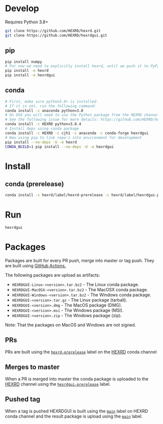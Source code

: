 # Develop

Requires Python 3.8+

```bash
git clone https://github.com/HEXRD/hexrd.git
git clone https://github.com/HEXRD/hexrdgui.git
```

## pip

```bash
pip install numpy
# For now we need to explicitly install hexrd, until we push it to PyPI
pip install -e hexrd
pip install -e hexrdgui
```

## conda

```bash
# First, make sure python3.8+ is installed.
# If it is not, run the following command:
conda install -c anaconda python=3.8
# On OSX you will need to use the Python package from the HEXRD channel
# See the following issue for more details: https://github.com/HEXRD/hexrdgui/issues/505
conda install -c HEXRD python=3.8.4
# Install deps using conda package
conda install -c HEXRD -c cjh1 -c anaconda -c conda-forge hexrdgui
# Now using pip to link repo's into environment for development
pip install --no-deps -U -e hexrd
CONDA_BUILD=1 pip install --no-deps -U -e hexrdgui
```

# Install

## conda (prerelease)

```bash
conda install -c hexrd/label/hexrd-prerelease -c hexrd/label/hexrdgui-prerelease -c cjh1 -c anaconda -c conda-forge hexrdgui
```

# Run

```bash
hexrdgui
```

# Packages

Packages are built for every PR push, merge into master or tag push. They are built using [GitHub Actions.](https://github.com/features/actions)

The following packages are upload as artifacts:

- `HEXRDGUI-Linux-<version>.tar.bz2` - The Linux conda package.
- `HEXRDGUI-MacOSX-<version>.tar.bz2` - The MacOSX conda package.
- `HEXRDGUI-Windows-<version>.tar.bz2` - The Windows conda package.
- `HEXRDGUI-<version>.tar.gz` - The Linux package (tarball).
- `HEXRDGUI-<version>.dmg` - The MacOS package (DMG).
- `HEXRDGUI-<version>.msi` - The Windows package (MSI).
- `HEXRDGUI-<version>.zip` - The Windows package (zip).

Note: That the packages on MacOS and Windows are not signed.

## PRs

PRs are built using the [`hexrd-prerelease`](https://anaconda.org/hexrd/repo/files?type=any&label=hexrd-prerelease) label on the [HEXRD](https://anaconda.org/hexrd) conda channel

## Merges to master

When a PR is merged into master the conda package is uploaded to the [HEXRD](https://anaconda.org/hexrd) channel using the [`hexrdgui-prerelease`](https://anaconda.org/hexrd/repo/files?type=any&label=hexrdgui-prerelease) label.

## Pushed tag

When a tag is pushed HEXRDGUI is built using the [`main`](https://anaconda.org/hexrd/repo/files?type=any&label=main) label on HEXRD conda channel and the result package is upload using the [`main`](https://anaconda.org/hexrd/repo/files?type=any&label=main) label.
